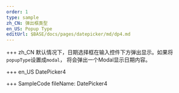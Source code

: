 ```yaml
--- 
order: 1
type: sample
zh_CN: 弹出框类型
en_US: Popup Type
editUrl: $BASE/docs/pages/datepicker/md/dp4.md
---
```


+++ zh_CN
默认情况下，日期选择框在输入控件下方弹出显示。如果将<Code>popupType</Code>设置成<Code>modal</Code>，
将会弹出一个Modal显示日期内容。

+++ en_US
DatePicker4

+++ SampleCode
fileName: DatePicker4
